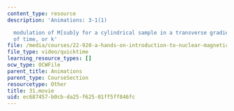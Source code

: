 ```yaml
---
content_type: resource
description: 'Animations: 3-1(1)

  modulation of M[sub]y for a cylindrical sample in a transverse gradient as a function
  of time, or k'
file: /media/courses/22-920-a-hands-on-introduction-to-nuclear-magnetic-resonance-january-iap-1997/ec687457b0cbda25f62501ff5ff846fc_31.movie
file_type: video/quicktime
learning_resource_types: []
ocw_type: OCWFile
parent_title: Animations
parent_type: CourseSection
resourcetype: Other
title: 31.movie
uid: ec687457-b0cb-da25-f625-01ff5ff846fc
---
```


